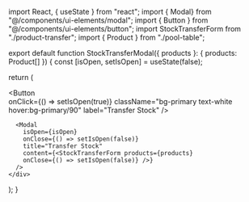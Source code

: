 import React, { useState } from "react";
import { Modal} from "@/components/ui-elements/modal"; 
import { Button } from "@/components/ui-elements/button";
import StockTransferForm from "./product-transfer";
import { Product } from "./pool-table";

export default function StockTransferModal({ products }: { products: Product[] }) {
  const [isOpen, setIsOpen] = useState(false);

  return (
    <div>
      <Button   
        onClick={() => setIsOpen(true)}
        className="bg-primary text-white hover:bg-primary/90"
        label="Transfer Stock"
      />

      <Modal
        isOpen={isOpen}
        onClose={() => setIsOpen(false)}
        title="Transfer Stock"
        content={<StockTransferForm products={products} 
        onClose={() => setIsOpen(false)} />}
      />
    </div>
  ); 
}
